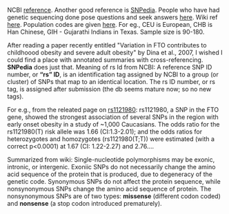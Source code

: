 NCBI [reference](https://www.ncbi.nlm.nih.gov/snp/). Another good reference is [SNPedia](https://www.snpedia.com/index.php). People who have had genetic sequencing done pose questions and seek answers [here](https://www.reddit.com/r/SNPedia/). Wiki ref [here](https://en.wikipedia.org/wiki/Single-nucleotide_polymorphism). Population codes are given [here](https://www.snpedia.com/index.php/Help_(population_diversity)). For eg., CEU is European, CHB is Han Chinese, GIH - Gujarathi Indians in Texas. Sample size is 90-180.

After reading a paper recently entitled "Variation in FTO contributes to childhoood obesity and severe adult obesity" by Dina et al., 2007, I wished I could find a place with annotated summaries with cross-referencing. **SNPedia** does just that.  Meaning of rs Id from NCBI: A reference SNP ID number, or **“rs” ID**, is an identification tag assigned by NCBI to a group (or cluster) of SNPs that map to an identical location. The rs ID number, or rs tag, is assigned after submission (the db seems mature now; so no new tags). 

For e.g., from the releated page on [rs1121980](https://www.snpedia.com/index.php/Rs1121980): rs1121980, a SNP in the FTO gene, showed the strongest association of several SNPs in the region with early onset obesity in a study of ~1,000 Caucasians. The odds ratio for the rs1121980(T) risk allele was 1.66 (CI:1.3-2.01); and the odds ratios for heterozygotes and homozygotes (rs1121980(T;T)) were estimated (with a correct p<0.0001) at 1.67 (CI: 1.22-2.27) and 2.76....

Summarized from wiki: Single-nucleotide polymorphisms may be exonic, intronic, or intergenic. Exoniic SNPs do not necessarily change the amino acid sequence of the protein that is produced, due to degeneracy of the genetic code. Synonymous SNPs do not affect the protein sequence, while nonsynonymous SNPs change the amino acid sequence of protein. The nonsynonymous SNPs are of two types: **missense** (different codon coded) and **nonsense** (a stop codon introduced prematurely). 
